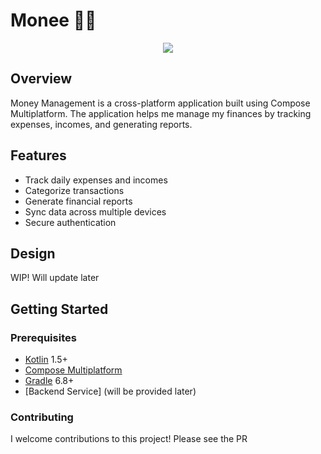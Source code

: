 Monee :construction_worker::hammer:
=====

 <p align="center">
 <img src="/doc/monee.png"/>
 </p>

## Overview

Money Management is a cross-platform application built using Compose Multiplatform. The application 
helps me manage my finances by tracking expenses, incomes, and generating reports.

## Features

- Track daily expenses and incomes
- Categorize transactions
- Generate financial reports
- Sync data across multiple devices
- Secure authentication

## Design
WIP! Will update later


## Getting Started

### Prerequisites

- [Kotlin](https://kotlinlang.org/) 1.5+
- [Compose Multiplatform](https://www.jetbrains.com/compose/)
- [Gradle](https://gradle.org/) 6.8+
- [Backend Service] (will be provided later)

### Contributing
I welcome contributions to this project! Please see the PR

